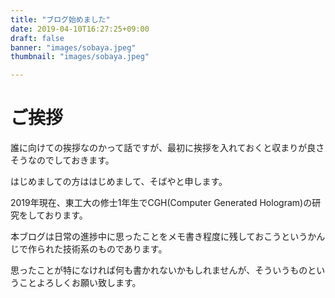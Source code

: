 ```yaml
---
title: "ブログ始めました"
date: 2019-04-10T16:27:25+09:00
draft: false
banner: "images/sobaya.jpeg"
thumbnail: "images/sobaya.jpeg"

---
```


# ご挨拶
誰に向けての挨拶なのかって話ですが、最初に挨拶を入れておくと収まりが良さそうなのでしておきます。

はじめましての方ははじめまして、そばやと申します。

2019年現在、東工大の修士1年生でCGH(Computer Generated Hologram)の研究をしております。

本ブログは日常の進捗中に思ったことをメモ書き程度に残しておこうというかんじで作られた技術系のものであります。

思ったことが特になければ何も書かれないかもしれませんが、そういうものということよろしくお願い致します。
